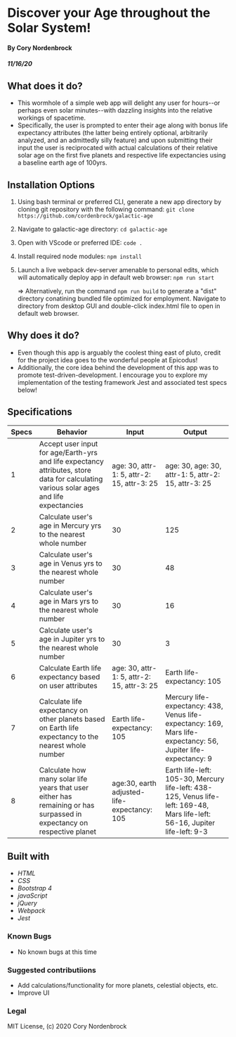 # Discover your Age throughout the Solar System!

#### By Cory Nordenbrock
##### 11/16/20


## What does it do?

* This wormhole of a simple web app will delight any user for hours--or perhaps even solar minutes--with dazzling insights into the relative workings of spacetime. 
* Specifically, the user is prompted to enter their age along with bonus life expectancy attributes (the latter being entirely optional, arbitrarily analyzed, and an admittedly silly feature) and upon submitting their input the user is reciprocated with actual calculations of their relative solar age on the first five planets and respective life expectancies using a baseline earth age of 100yrs.

## Installation Options

1. Using bash terminal or preferred CLI, generate a new app directory by cloning git repository with the following command: ``` git clone https://github.com/cordenbrock/galactic-age ```
2. Navigate to galactic-age directory: ``` cd galactic-age ```
3. Open with VScode or preferred IDE: ``` code . ```
4. Install required node modules: ``` npm install ```
5. Launch a live webpack dev-server amenable to personal edits, which will automatically deploy app in default web browser: ``` npm run start ```

    => Alternatively, run the command ``` npm run build ``` to generate a "dist" directory conatining bundled file optimized for employment. Navigate to directory from desktop GUI and double-click index.html file to open in default web browser.

## Why does it do?

* Even though this app is arguably the coolest thing east of pluto, credit for the project idea goes to the wonderful people at Epicodus!
* Additionally, the core idea behind the development of this app was to promote test-driven-development. I encourage you to explore my implementation of the testing framework Jest and associated test specs below!

## Specifications

|  Specs | Behavior | Input | Output |
|---|---|---|---|
| 1 | Accept user input for age/Earth-yrs and life expectancy attributes, store data for calculating various solar ages and life expectancies | age: 30, attr-1: 5, attr-2: 15, attr-3: 25 | age: 30, age: 30, attr-1: 5, attr-2: 15, attr-3: 25 |
| 2 | Calculate user's age in Mercury yrs to the nearest whole number | 30 | 125 |
| 3 | Calculate user's age in Venus yrs to the nearest whole number | 30 | 48 |
| 4 | Calculate user's age in Mars yrs to the nearest whole number | 30 | 16 |
| 5 | Calculate user's age in Jupiter yrs to the nearest whole number | 30 | 3 |
| 6 | Calculate Earth life expectancy based on user attributes | age: 30, attr-1: 5, attr-2: 15, attr-3: 25 | Earth life-expectancy: 105 |
| 7 | Calculate life expectancy on other planets based on Earth life expectancy to the nearest whole number | Earth life-expectancy: 105 | Mercury life-expectancy: 438, Venus life-expectancy: 169, Mars life-expectancy: 56, Jupiter life-expectancy: 9  |
| 8 |  Calculate how many solar life years that user either has remaining or has surpassed in expectancy on respective planet | age:30, earth adjusted-life-expectancy: 105 | Earth life-left: 105-30, Mercury life-left: 438-125, Venus life-left: 169-48, Mars life-left: 56-16, Jupiter life-left: 9-3  |

## Built with

* _HTML_
* _CSS_
* _Bootstrap 4_
* _javaScript_
* _jQuery_
* _Webpack_
* _Jest_

### Known Bugs

* No known bugs at this time

### Suggested contributiions

* Add calculations/functionality for more planets, celestial objects, etc.
* Improve UI

### Legal

MIT License, (c) 2020 Cory Nordenbrock